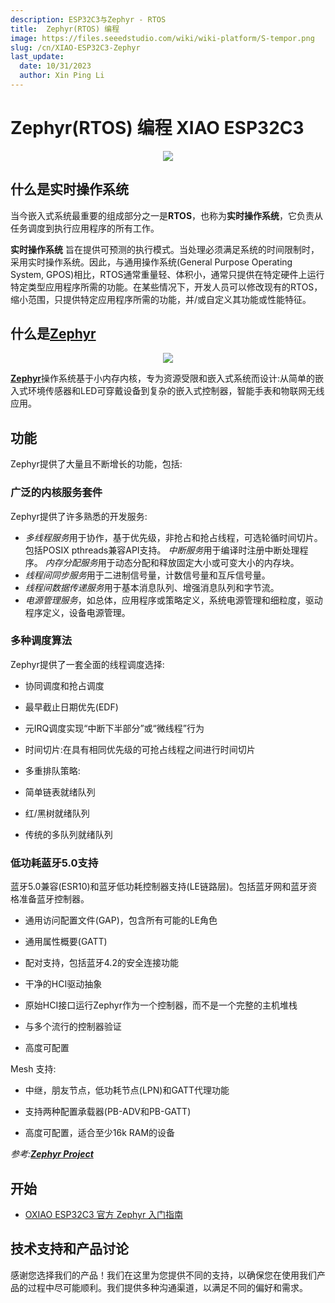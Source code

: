 ```yaml
---
description: ESP32C3与Zephyr - RTOS
title:  Zephyr(RTOS) 编程
image: https://files.seeedstudio.com/wiki/wiki-platform/S-tempor.png
slug: /cn/XIAO-ESP32C3-Zephyr
last_update:
  date: 10/31/2023
  author: Xin Ping Li
---
```


# Zephyr(RTOS) 编程 XIAO ESP32C3

<div align="center"><img width ="{600}" src="https://files.seeedstudio.com/wiki/xiao_topicpage/zephyr-esp32c3.png"/></div>

## 什么是实时操作系统

当今嵌入式系统最重要的组成部分之一是**RTOS**，也称为**实时操作系统**，它负责从任务调度到执行应用程序的所有工作。

**实时操作系统** 旨在提供可预测的执行模式。当处理必须满足系统的时间限制时，采用实时操作系统。因此，与通用操作系统(General Purpose Operating System, GPOS)相比，RTOS通常重量轻、体积小，通常只提供在特定硬件上运行特定类型应用程序所需的功能。在某些情况下，开发人员可以修改现有的RTOS，缩小范围，只提供特定应用程序所需的功能，并/或自定义其功能或性能特征。

## 什么是[Zephyr](https://www.zephyrproject.org/)

<div align="center"><img width ="{200}" src="https://files.seeedstudio.com/wiki/XIAO/Zephyr_logo.png"/></div>

[**Zephyr**](https://www.zephyrproject.org/)操作系统基于小内存内核，专为资源受限和嵌入式系统而设计:从简单的嵌入式环境传感器和LED可穿戴设备到复杂的嵌入式控制器，智能手表和物联网无线应用。

## 功能
Zephyr提供了大量且不断增长的功能，包括:

### 广泛的内核服务套件

Zephyr提供了许多熟悉的开发服务:

- *多线程服务*用于协作，基于优先级，非抢占和抢占线程，可选轮循时间切片。包括POSIX pthreads兼容API支持。
*中断服务*用于编译时注册中断处理程序。
*内存分配服务*用于动态分配和释放固定大小或可变大小的内存块。
- *线程间同步服务*用于二进制信号量，计数信号量和互斥信号量。
- *线程间数据传递服务*用于基本消息队列、增强消息队列和字节流。
- *电源管理服务*，如总体，应用程序或策略定义，系统电源管理和细粒度，驱动程序定义，设备电源管理。

### 多种调度算法

Zephyr提供了一套全面的线程调度选择:
- 协同调度和抢占调度

- 最早截止日期优先(EDF)

- 元IRQ调度实现“中断下半部分”或“微线程”行为

-  时间切片:在具有相同优先级的可抢占线程之间进行时间切片

- 多重排队策略:

- 简单链表就绪队列

- 红/黑树就绪队列

- 传统的多队列就绪队列

### 低功耗蓝牙5.0支持
蓝牙5.0兼容(ESR10)和蓝牙低功耗控制器支持(LE链路层)。包括蓝牙网和蓝牙资格准备蓝牙控制器。

- 通用访问配置文件(GAP)，包含所有可能的LE角色

- 通用属性概要(GATT)

- 配对支持，包括蓝牙4.2的安全连接功能

- 干净的HCI驱动抽象

- 原始HCI接口运行Zephyr作为一个控制器，而不是一个完整的主机堆栈

- 与多个流行的控制器验证

- 高度可配置

Mesh 支持:

- 中继，朋友节点，低功耗节点(LPN)和GATT代理功能

- 支持两种配置承载器(PB-ADV和PB-GATT)

- 高度可配置，适合至少16k RAM的设备

*参考:[**Zephyr Project**](https://docs.zephyrproject.org/latest/introduction/index.html#)*

## 开始

- [OXIAO ESP32C3 官方 Zephyr 入门指南](https://docs.zephyrproject.org/latest/boards/seeed/xiao_esp32c3/doc/index.html)

## 技术支持和产品讨论

感谢您选择我们的产品！我们在这里为您提供不同的支持，以确保您在使用我们产品的过程中尽可能顺利。我们提供多种沟通渠道，以满足不同的偏好和需求。

<div class="button_tech_support_container">
<a href="https://forum.seeedstudio.com/" class="button_forum"></a> 
<a href="https://www.seeedstudio.com/contacts" class="button_email"></a>
</div>

<div class="button_tech_support_container">
<a href="https://discord.gg/eWkprNDMU7" class="button_discord"></a> 
<a href="https://github.com/Seeed-Studio/wiki-documents/discussions/69" class="button_discussion"></a>
</div>